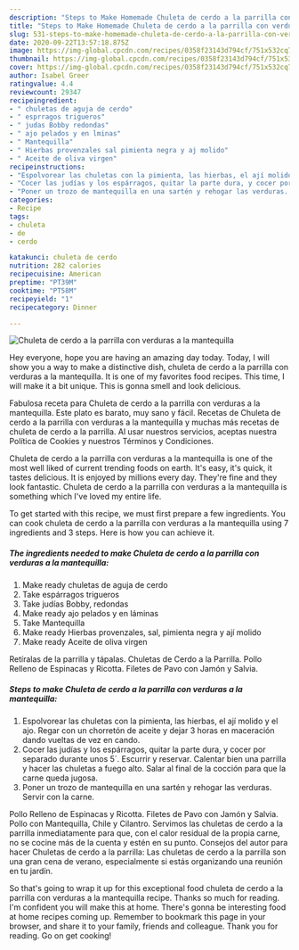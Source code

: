 ```yaml
---
description: "Steps to Make Homemade Chuleta de cerdo a la parrilla con verduras a la mantequilla"
title: "Steps to Make Homemade Chuleta de cerdo a la parrilla con verduras a la mantequilla"
slug: 531-steps-to-make-homemade-chuleta-de-cerdo-a-la-parrilla-con-verduras-a-la-mantequilla
date: 2020-09-22T13:57:18.875Z
image: https://img-global.cpcdn.com/recipes/0358f23143d794cf/751x532cq70/chuleta-de-cerdo-a-la-parrilla-con-verduras-a-la-mantequilla-foto-principal.jpg
thumbnail: https://img-global.cpcdn.com/recipes/0358f23143d794cf/751x532cq70/chuleta-de-cerdo-a-la-parrilla-con-verduras-a-la-mantequilla-foto-principal.jpg
cover: https://img-global.cpcdn.com/recipes/0358f23143d794cf/751x532cq70/chuleta-de-cerdo-a-la-parrilla-con-verduras-a-la-mantequilla-foto-principal.jpg
author: Isabel Greer
ratingvalue: 4.4
reviewcount: 29347
recipeingredient:
- " chuletas de aguja de cerdo"
- " esprragos trigueros"
- " judas Bobby redondas"
- " ajo pelados y en lminas"
- " Mantequilla"
- " Hierbas provenzales sal pimienta negra y aj molido"
- " Aceite de oliva virgen"
recipeinstructions:
- "Espolvorear las chuletas con la pimienta, las hierbas, el ají molido y el ajo. Regar con un chorretón de aceite y dejar 3 horas en maceración dando vueltas de vez en cando."
- "Cocer las judías y los espárragos, quitar la parte dura, y cocer por separado durante unos 5´. Escurrir y reservar. Calentar bien una parrilla y hacer las chuletas a fuego alto. Salar al final de la cocción para que la carne queda jugosa."
- "Poner un trozo de mantequilla en una sartén y rehogar las verduras. Servir con la carne."
categories:
- Recipe
tags:
- chuleta
- de
- cerdo

katakunci: chuleta de cerdo 
nutrition: 282 calories
recipecuisine: American
preptime: "PT39M"
cooktime: "PT58M"
recipeyield: "1"
recipecategory: Dinner

---
```



![Chuleta de cerdo a la parrilla con verduras a la mantequilla](https://img-global.cpcdn.com/recipes/0358f23143d794cf/751x532cq70/chuleta-de-cerdo-a-la-parrilla-con-verduras-a-la-mantequilla-foto-principal.jpg)

Hey everyone, hope you are having an amazing day today. Today, I will show you a way to make a distinctive dish, chuleta de cerdo a la parrilla con verduras a la mantequilla. It is one of my favorites food recipes. This time, I will make it a bit unique. This is gonna smell and look delicious.

Fabulosa receta para Chuleta de cerdo a la parrilla con verduras a la mantequilla. Este plato es barato, muy sano y fácil. Recetas de Chuleta de cerdo a la parrilla con verduras a la mantequilla y muchas más recetas de chuleta de cerdo a la parrilla. Al usar nuestros servicios, aceptas nuestra Política de Cookies y nuestros Términos y Condiciones.

Chuleta de cerdo a la parrilla con verduras a la mantequilla is one of the most well liked of current trending foods on earth. It's easy, it's quick, it tastes delicious. It is enjoyed by millions every day. They're fine and they look fantastic. Chuleta de cerdo a la parrilla con verduras a la mantequilla is something which I've loved my entire life.


To get started with this recipe, we must first prepare a few ingredients. You can cook chuleta de cerdo a la parrilla con verduras a la mantequilla using 7 ingredients and 3 steps. Here is how you can achieve it.

<!--inarticleads1-->

##### The ingredients needed to make Chuleta de cerdo a la parrilla con verduras a la mantequilla:

1. Make ready  chuletas de aguja de cerdo
1. Take  espárragos trigueros
1. Take  judías Bobby, redondas
1. Make ready  ajo pelados y en láminas
1. Take  Mantequilla
1. Make ready  Hierbas provenzales, sal, pimienta negra y ají molido
1. Make ready  Aceite de oliva virgen


Retíralas de la parrilla y tápalas. Chuletas de Cerdo a la Parrilla. Pollo Relleno de Espinacas y Ricotta. Filetes de Pavo con Jamón y Salvia. 

<!--inarticleads2-->

##### Steps to make Chuleta de cerdo a la parrilla con verduras a la mantequilla:

1. Espolvorear las chuletas con la pimienta, las hierbas, el ají molido y el ajo. Regar con un chorretón de aceite y dejar 3 horas en maceración dando vueltas de vez en cando.
1. Cocer las judías y los espárragos, quitar la parte dura, y cocer por separado durante unos 5´. Escurrir y reservar. Calentar bien una parrilla y hacer las chuletas a fuego alto. Salar al final de la cocción para que la carne queda jugosa.
1. Poner un trozo de mantequilla en una sartén y rehogar las verduras. Servir con la carne.


Pollo Relleno de Espinacas y Ricotta. Filetes de Pavo con Jamón y Salvia. Pollo con Mantequilla, Chile y Cilantro. Servimos las chuletas de cerdo a la parrilla inmediatamente para que, con el calor residual de la propia carne, no se cocine más de la cuenta y estén en su punto. Consejos del autor para hacer Chuletas de cerdo a la parrilla: Las chuletas de cerdo a la parrilla son una gran cena de verano, especialmente si estás organizando una reunión en tu jardín. 

So that's going to wrap it up for this exceptional food chuleta de cerdo a la parrilla con verduras a la mantequilla recipe. Thanks so much for reading. I'm confident you will make this at home. There's gonna be interesting food at home recipes coming up. Remember to bookmark this page in your browser, and share it to your family, friends and colleague. Thank you for reading. Go on get cooking!
